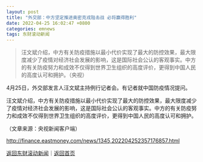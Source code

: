 ```yaml
---
layout: post
title: "外交部：中方坚定推进奥密克戎阻击战 必将赢得胜利"
date: 2022-04-25 16:02:47 +0800
categories: emnews
tags: 东财滚动新闻
---
```

> 汪文斌介绍，中方有关防疫措施以最小代价实现了最大的防控效果，最大限度减少了疫情对经济社会发展的影响，这是国际社会公认的客观事实。中方的有关防疫努力和成效不仅得到世界卫生组织的高度评价，更得到中国人民的高度认可和拥护。（央视）

<p>4月25日，外交部发言人汪文斌主持例行记者会。有记者就中国防疫情况提问。</p><p>汪文斌介绍，中方有关防疫措施以最小代价实现了最大的防控效果，最大限度减少了疫情对经济社会发展的影响，这是国际社会公认的客观事实。中方的有关防疫努力和成效不仅得到世界卫生组织的高度评价，更得到中国人民的高度认可和拥护。</p><p class="em_media">（文章来源：央视新闻客户端）</p>

<http://finance.eastmoney.com/news/1345,202204252357176857.html>

[返回东财滚动新闻](//finews.withounder.com/emnews/)｜[返回首页](//finews.withounder.com/)